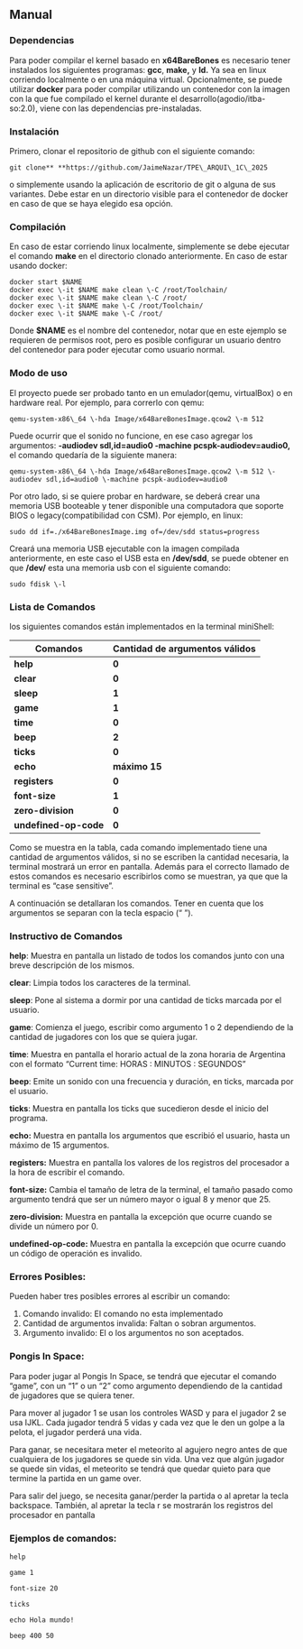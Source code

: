 ## **Manual**

### Dependencias  

Para poder compilar el kernel basado en **x64BareBones** es necesario tener instalados los siguientes programas: **gcc**, **make,** y **ld.** Ya sea en linux corriendo localmente o en una máquina virtual. Opcionalmente, se puede utilizar **docker** para poder compilar utilizando un contenedor con la imagen con la que fue compilado el kernel durante el desarrollo(agodio/itba-so:2.0), viene con las dependencias pre-instaladas.

### Instalación  

Primero, clonar el repositorio de github con el siguiente comando:
```
git clone** **https://github.com/JaimeNazar/TPE\_ARQUI\_1C\_2025
```
o simplemente usando la aplicación de escritorio de git o alguna de sus variantes. Debe estar en un directorio visible para el contenedor de docker en caso de que se haya elegido esa opción.

### Compilación  

En caso de estar corriendo linux localmente, simplemente se debe ejecutar el comando **make** en el directorio clonado anteriormente. En caso de estar usando docker:

```
docker start $NAME
docker exec \-it $NAME make clean \-C /root/Toolchain/  
docker exec \-it $NAME make clean \-C /root/  
docker exec \-it $NAME make \-C /root/Toolchain/  
docker exec \-it $NAME make \-C /root/
```

Donde **$NAME** es el nombre del contenedor, notar que en este ejemplo se requieren de permisos root, pero es posible configurar un usuario dentro del contenedor para poder ejecutar como usuario normal.

### Modo de uso  

El proyecto puede ser probado tanto en un emulador(qemu, virtualBox) o en hardware real. Por ejemplo, para correrlo con qemu: 

```
qemu-system-x86\_64 \-hda Image/x64BareBonesImage.qcow2 \-m 512
```

Puede ocurrir que el sonido no funcione, en ese caso agregar los argumentos: **\-audiodev sdl,id=audio0 \-machine pcspk-audiodev=audio0,** el comando quedaría de la siguiente manera: 

```
qemu-system-x86\_64 \-hda Image/x64BareBonesImage.qcow2 \-m 512 \-audiodev sdl,id=audio0 \-machine pcspk-audiodev=audio0
```

Por otro lado, si se quiere probar en hardware, se deberá crear una memoria USB booteable y tener disponible una computadora que soporte BIOS o legacy(compatibilidad con CSM). Por ejemplo, en linux: 

```
sudo dd if=./x64BareBonesImage.img of=/dev/sdd status=progress
```

Creará una memoria USB ejecutable con la imagen compilada anteriormente, en este caso el USB esta en **/dev/sdd**, se puede obtener en que **/dev/**  esta una memoria usb con el siguiente comando:  

```
sudo fdisk \-l
```

### Lista de Comandos

los siguientes comandos están implementados en la terminal miniShell:

| Comandos | Cantidad de argumentos válidos |
| ----- | ----- |
| **help** | **0** |
| **clear** | **0** |
| **sleep** | **1** |
| **game** | **1** |
| **time** | **0** |
| **beep** | **2** |
| **ticks** | **0** |
| **echo** | **máximo 15** |
| **registers** | **0** |
| **font-size** | **1** |
| **zero-division** | **0** |
| **undefined-op-code** | **0** |

Como se muestra en la tabla, cada comando implementado tiene una cantidad de argumentos válidos, si no se escriben la cantidad necesaria, la terminal mostrará un error en pantalla. Además para el correcto llamado de estos comandos es necesario escribirlos como se muestran, ya que que la terminal es “case sensitive”.

 A continuación se detallaran los comandos. Tener en cuenta que los argumentos se separan con la tecla espacio (“ ”).

### Instructivo de Comandos

**help**: Muestra en pantalla un listado de todos los comandos junto con una breve descripción de los mismos.

**clear**: Limpia todos los caracteres de la terminal.

**sleep**: Pone al sistema a dormir por una cantidad de ticks marcada por el usuario.

**game**: Comienza el juego, escribir como argumento 1 o 2 dependiendo de la cantidad de jugadores con los que se quiera jugar.

**time**: Muestra en pantalla el horario actual de la zona horaria de Argentina con el formato “Current time: HORAS : MINUTOS : SEGUNDOS”

**beep**: Emite un sonido con una frecuencia y duración, en ticks, marcada por el usuario.

**ticks**: Muestra en pantalla los ticks que sucedieron desde el inicio del programa. 

**echo:** Muestra en pantalla los argumentos que escribió el usuario, hasta un máximo de 15 argumentos.

**registers:** Muestra en pantalla los valores de los registros del procesador a la hora de escribir el comando.

**font-size:** Cambia el tamaño de letra de la terminal, el tamaño pasado como argumento tendrá que ser un número mayor o igual 8 y menor que 25\.

**zero-division:** Muestra en pantalla la excepción que ocurre cuando se divide un número por 0\.

**undefined-op-code:** Muestra en pantalla la excepción que ocurre cuando un código de operación es invalido.

### Errores Posibles:

Pueden haber tres posibles errores al escribir un comando:

1. Comando invalido: El comando no esta implementado  
2. Cantidad de argumentos invalida: Faltan o sobran argumentos.  
3. Argumento invalido: El o los argumentos no son aceptados.

### Pongis In Space:

Para poder jugar al Pongis In Space, se tendrá que ejecutar el comando “game”, con un “1” o un “2” como argumento dependiendo de la cantidad de jugadores que se quiera tener.

Para mover al jugador 1 se usan los controles WASD y para el jugador 2 se usa IJKL. Cada jugador tendrá 5 vidas y cada vez que le den un golpe a la pelota, el jugador perderá una vida.

Para ganar, se necesitara meter el meteorito al agujero negro antes de que cualquiera de los jugadores se quede sin vida. Una vez que algún jugador se quede sin vidas, el meteorito se tendrá que quedar quieto para que termine la partida en un game over. 

Para salir del juego, se necesita ganar/perder la partida o al apretar la tecla backspace. También, al apretar la tecla r se mostrarán los registros del procesador en pantalla

### Ejemplos de comandos:

`help`

`game 1`

`font-size 20`

`ticks`

`echo Hola mundo!`

`beep 400 50`
